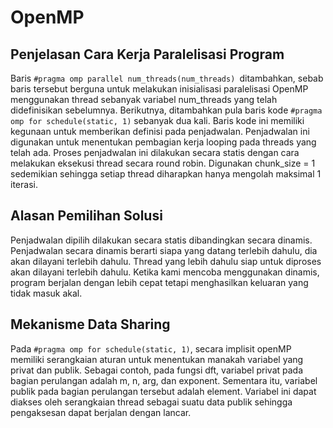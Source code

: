 # OpenMP
## Penjelasan Cara Kerja Paralelisasi Program
Baris ```#pragma omp parallel num_threads(num_threads) ```ditambahkan, sebab baris tersebut berguna untuk melakukan inisialisasi paralelisasi OpenMP menggunakan thread sebanyak variabel num_threads yang telah didefinisikan sebelumnya. Berikutnya, ditambahkan pula baris kode ```#pragma omp for schedule(static, 1)``` sebanyak dua kali. Baris kode ini memiliki kegunaan untuk memberikan definisi pada penjadwalan. Penjadwalan ini digunakan untuk menentukan pembagian kerja looping pada threads yang telah ada. Proses penjadwalan ini dilakukan secara statis dengan cara melakukan eksekusi thread secara round robin. Digunakan chunk_size = 1 sedemikian sehingga setiap thread diharapkan hanya mengolah maksimal 1 iterasi.

## Alasan Pemilihan Solusi
Penjadwalan dipilih dilakukan secara statis dibandingkan secara dinamis. Penjadwalan secara dinamis berarti siapa yang datang terlebih dahulu, dia akan dilayani terlebih dahulu. Thread yang lebih dahulu siap untuk diproses akan dilayani terlebih dahulu. Ketika kami mencoba menggunakan dinamis, program berjalan dengan lebih cepat tetapi menghasilkan keluaran yang tidak masuk akal.

## Mekanisme Data Sharing
Pada ```#pragma omp for schedule(static, 1)```, secara implisit openMP memiliki serangkaian aturan untuk menentukan manakah variabel yang privat dan publik. Sebagai contoh, pada fungsi dft, variabel privat pada bagian perulangan adalah m, n, arg, dan exponent. Sementara itu, variabel publik pada bagian perulangan tersebut adalah element. Variabel ini dapat diakses oleh serangkaian thread sebagai suatu data publik sehingga pengaksesan dapat berjalan dengan lancar. 